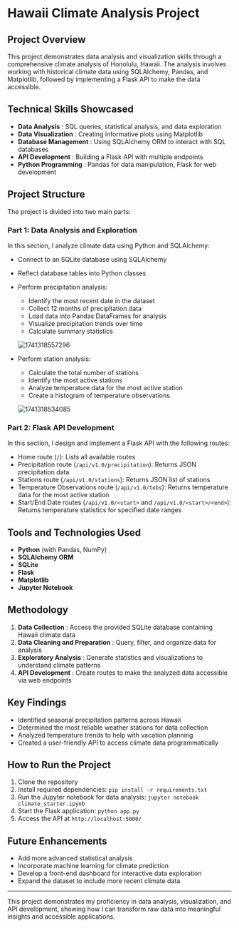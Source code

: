 
# Hawaii Climate Analysis Project

## Project Overview

This project demonstrates data analysis and visualization skills through a comprehensive climate analysis of Honolulu, Hawaii. The analysis involves working with historical climate data using SQLAlchemy, Pandas, and Matplotlib, followed by implementing a Flask API to make the data accessible.

## Technical Skills Showcased

* **Data Analysis** : SQL queries, statistical analysis, and data exploration
* **Data Visualization** : Creating informative plots using Matplotlib
* **Database Management** : Using SQLAlchemy ORM to interact with SQL databases
* **API Development** : Building a Flask API with multiple endpoints
* **Python Programming** : Pandas for data manipulation, Flask for web development

## Project Structure

The project is divided into two main parts:

### Part 1: Data Analysis and Exploration

In this section, I analyze climate data using Python and SQLAlchemy:

* Connect to an SQLite database using SQLAlchemy
* Reflect database tables into Python classes
* Perform precipitation analysis:

  * Identify the most recent date in the dataset
  * Collect 12 months of precipitation data
  * Load data into Pandas DataFrames for analysis
  * Visualize precipitation trends over time
  * Calculate summary statistics

  ![1741318557296](image/README/1741318557296.png)
* Perform station analysis:

  * Calculate the total number of stations
  * Identify the most active stations
  * Analyze temperature data for the most active station
  * Create a histogram of temperature observations

  ![1741318534085](image/README/1741318534085.png)

### Part 2: Flask API Development

In this section, I design and implement a Flask API with the following routes:

* Home route (`/`): Lists all available routes
* Precipitation route (`/api/v1.0/precipitation`): Returns JSON precipitation data
* Stations route (`/api/v1.0/stations`): Returns JSON list of stations
* Temperature Observations route (`/api/v1.0/tobs`): Returns temperature data for the most active station
* Start/End Date routes (`/api/v1.0/<start>` and `/api/v1.0/<start>/<end>`): Returns temperature statistics for specified date ranges

## Tools and Technologies Used

* **Python** (with Pandas, NumPy)
* **SQLAlchemy ORM**
* **SQLite**
* **Flask**
* **Matplotlib**
* **Jupyter Notebook**

## Methodology

1. **Data Collection** : Access the provided SQLite database containing Hawaii climate data
2. **Data Cleaning and Preparation** : Query, filter, and organize data for analysis
3. **Exploratory Analysis** : Generate statistics and visualizations to understand climate patterns
4. **API Development** : Create routes to make the analyzed data accessible via web endpoints

## Key Findings

* Identified seasonal precipitation patterns across Hawaii
* Determined the most reliable weather stations for data collection
* Analyzed temperature trends to help with vacation planning
* Created a user-friendly API to access climate data programmatically

## How to Run the Project

1. Clone the repository
2. Install required dependencies: `pip install -r requirements.txt`
3. Run the Jupyter notebook for data analysis: `jupyter notebook climate_starter.ipynb`
4. Start the Flask application: `python app.py`
5. Access the API at `http://localhost:5000/`

## Future Enhancements

* Add more advanced statistical analysis
* Incorporate machine learning for climate prediction
* Develop a front-end dashboard for interactive data exploration
* Expand the dataset to include more recent climate data

---

This project demonstrates my proficiency in data analysis, visualization, and API development, showing how I can transform raw data into meaningful insights and accessible applications.
